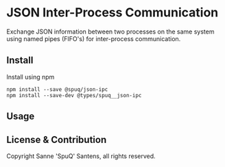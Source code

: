 # JSON Inter-Process Communication
Exchange JSON information between two processes on the same system using named pipes (FIFO's) for inter-process communication.

## Install
Install using npm
```
npm install --save @spuq/json-ipc
npm install --save-dev @types/spuq__json-ipc
```

## Usage


## License & Contribution
Copyright Sanne 'SpuQ' Santens, all rights reserved.